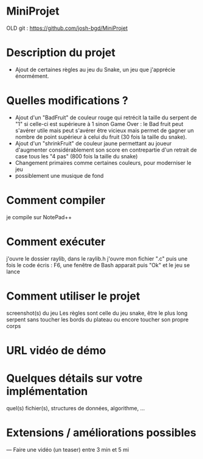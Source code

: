# MiniProjet

OLD git : https://github.com/josh-bgd/MiniProjet

# Description du projet
- Ajout de certaines règles au jeu du Snake, un jeu que j'apprécie énormément.
# Quelles modifications ?
- Ajout d'un "BadFruit" de couleur rouge qui retrécit la taille du serpent de "1" si celle-ci est supérieure à 1 sinon Game Over : le Bad fruit peut s'avérer utile mais peut s'avérer être vicieux mais permet de gagner un nombre de point supérieur à celui du fruit (30 fois la taille du snake). 
- Ajout d'un "shrinkFruit" de couleur jaune permettant au joueur d'augmenter considérablement son score en contrepartie d'un retrait de case tous les "4 pas" (800 fois la taille du snake)
- Changement primaires comme certaines couleurs, pour moderniser le jeu
- possiblement une musique de fond
# Comment compiler
je compile sur NotePad++
# Comment exécuter
j'ouvre le dossier raylib, dans le raylib.h j'ouvre mon fichier ".c" puis une fois le code écris : F6, une fenêtre de Bash apparait puis "Ok" et le jeu se lance 
# Comment utiliser le projet
screenshot(s) du jeu
Les règles sont celle du jeu snake, être le plus long serpent sans toucher les bords du plateau ou encore toucher son propre corps
# URL vidéo de démo
# Quelques détails sur votre implémentation
quel(s) fichier(s), structures de données, algorithme, ...
# Extensions / améliorations possibles
— Faire une vidéo (un teaser) entre 3 min et 5 mi
